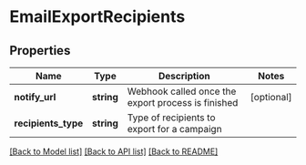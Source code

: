 # EmailExportRecipients

## Properties
Name | Type | Description | Notes
------------ | ------------- | ------------- | -------------
**notify_url** | **string** | Webhook called once the export process is finished | [optional] 
**recipients_type** | **string** | Type of recipients to export for a campaign | 

[[Back to Model list]](../README.md#documentation-for-models) [[Back to API list]](../README.md#documentation-for-api-endpoints) [[Back to README]](../README.md)


